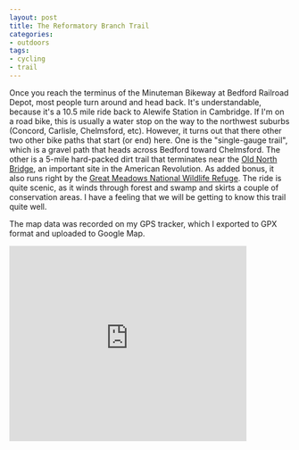 ```yaml
---
layout: post
title: The Reformatory Branch Trail
categories:
- outdoors
tags:
- cycling
- trail
---
```

Once you reach the terminus of the Minuteman Bikeway at Bedford Railroad Depot, most people turn around and head back.  It's understandable, because it's a 10.5 mile ride back to Alewife Station in Cambridge.  If I'm on a road bike, this is usually a water stop on the way to the northwest suburbs (Concord, Carlisle, Chelmsford, etc).  However, it turns out that there other two other bike paths that start (or end) here.  One is the "single-gauge trail", which is a gravel path that heads across Bedford toward Chelmsford.  The other is a 5-mile hard-packed dirt trail that terminates near the [Old North Bridge](http://en.wikipedia.org/wiki/Old_North_Bridge), an important site in the American Revolution.  As added bonus, it also runs right by the [Great Meadows National Wildlife Refuge](/blog/2011/06/great-meadows-national-wildlife-refuge "Great Meadows National Wildlife Refuge").  The ride is quite scenic, as it winds through forest and swamp and skirts a couple of conservation areas. I have a feeling that we will be getting to know this trail quite well.

The map data was recorded on my GPS tracker, which I exported to GPX format and uploaded to Google Map.

<iframe width="425" height="350" frameborder="0" scrolling="no" marginheight="0" marginwidth="0" src="http://maps.google.com/maps/ms?t=h&amp;msa=0&amp;msid=214490968088440958659.0004c07c60940a154b825&amp;source=embed&amp;ie=UTF8&amp;ll=42.480422,-71.269512&amp;spn=0.028612,0.054288&amp;output=embed"></iframe>
